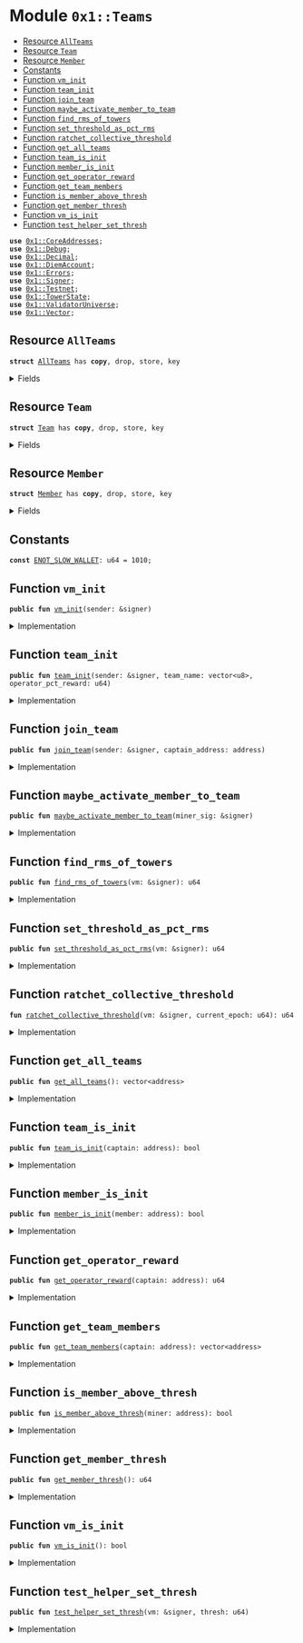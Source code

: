 
<a name="0x1_Teams"></a>

# Module `0x1::Teams`



-  [Resource `AllTeams`](#0x1_Teams_AllTeams)
-  [Resource `Team`](#0x1_Teams_Team)
-  [Resource `Member`](#0x1_Teams_Member)
-  [Constants](#@Constants_0)
-  [Function `vm_init`](#0x1_Teams_vm_init)
-  [Function `team_init`](#0x1_Teams_team_init)
-  [Function `join_team`](#0x1_Teams_join_team)
-  [Function `maybe_activate_member_to_team`](#0x1_Teams_maybe_activate_member_to_team)
-  [Function `find_rms_of_towers`](#0x1_Teams_find_rms_of_towers)
-  [Function `set_threshold_as_pct_rms`](#0x1_Teams_set_threshold_as_pct_rms)
-  [Function `ratchet_collective_threshold`](#0x1_Teams_ratchet_collective_threshold)
-  [Function `get_all_teams`](#0x1_Teams_get_all_teams)
-  [Function `team_is_init`](#0x1_Teams_team_is_init)
-  [Function `member_is_init`](#0x1_Teams_member_is_init)
-  [Function `get_operator_reward`](#0x1_Teams_get_operator_reward)
-  [Function `get_team_members`](#0x1_Teams_get_team_members)
-  [Function `is_member_above_thresh`](#0x1_Teams_is_member_above_thresh)
-  [Function `get_member_thresh`](#0x1_Teams_get_member_thresh)
-  [Function `vm_is_init`](#0x1_Teams_vm_is_init)
-  [Function `test_helper_set_thresh`](#0x1_Teams_test_helper_set_thresh)


<pre><code><b>use</b> <a href="CoreAddresses.md#0x1_CoreAddresses">0x1::CoreAddresses</a>;
<b>use</b> <a href="Debug.md#0x1_Debug">0x1::Debug</a>;
<b>use</b> <a href="Decimal.md#0x1_Decimal">0x1::Decimal</a>;
<b>use</b> <a href="DiemAccount.md#0x1_DiemAccount">0x1::DiemAccount</a>;
<b>use</b> <a href="../../../../../../move-stdlib/docs/Errors.md#0x1_Errors">0x1::Errors</a>;
<b>use</b> <a href="../../../../../../move-stdlib/docs/Signer.md#0x1_Signer">0x1::Signer</a>;
<b>use</b> <a href="Testnet.md#0x1_Testnet">0x1::Testnet</a>;
<b>use</b> <a href="TowerState.md#0x1_TowerState">0x1::TowerState</a>;
<b>use</b> <a href="ValidatorUniverse.md#0x1_ValidatorUniverse">0x1::ValidatorUniverse</a>;
<b>use</b> <a href="../../../../../../move-stdlib/docs/Vector.md#0x1_Vector">0x1::Vector</a>;
</code></pre>



<a name="0x1_Teams_AllTeams"></a>

## Resource `AllTeams`



<pre><code><b>struct</b> <a href="Teams.md#0x1_Teams_AllTeams">AllTeams</a> has <b>copy</b>, drop, store, key
</code></pre>



<details>
<summary>Fields</summary>


<dl>
<dt>
<code>teams_list: vector&lt;address&gt;</code>
</dt>
<dd>

</dd>
<dt>
<code>collective_threshold_epoch: u64</code>
</dt>
<dd>

</dd>
<dt>
<code>member_threshold_epoch: u64</code>
</dt>
<dd>

</dd>
<dt>
<code>tower_height_rms: u64</code>
</dt>
<dd>

</dd>
</dl>


</details>

<a name="0x1_Teams_Team"></a>

## Resource `Team`



<pre><code><b>struct</b> <a href="Teams.md#0x1_Teams_Team">Team</a> has <b>copy</b>, drop, store, key
</code></pre>



<details>
<summary>Fields</summary>


<dl>
<dt>
<code>captain: address</code>
</dt>
<dd>

</dd>
<dt>
<code>members: vector&lt;address&gt;</code>
</dt>
<dd>

</dd>
<dt>
<code>operator_pct_reward: u64</code>
</dt>
<dd>

</dd>
<dt>
<code>collective_tower_height_this_epoch: u64</code>
</dt>
<dd>

</dd>
<dt>
<code>team_name: vector&lt;u8&gt;</code>
</dt>
<dd>

</dd>
<dt>
<code>description: vector&lt;u8&gt;</code>
</dt>
<dd>

</dd>
<dt>
<code>count_all_members: u64</code>
</dt>
<dd>

</dd>
<dt>
<code>count_active: u64</code>
</dt>
<dd>

</dd>
</dl>


</details>

<a name="0x1_Teams_Member"></a>

## Resource `Member`



<pre><code><b>struct</b> <a href="Teams.md#0x1_Teams_Member">Member</a> has <b>copy</b>, drop, store, key
</code></pre>



<details>
<summary>Fields</summary>


<dl>
<dt>
<code>captain_address: address</code>
</dt>
<dd>

</dd>
<dt>
<code>mining_above_threshold: bool</code>
</dt>
<dd>

</dd>
</dl>


</details>

<a name="@Constants_0"></a>

## Constants


<a name="0x1_Teams_ENOT_SLOW_WALLET"></a>



<pre><code><b>const</b> <a href="Teams.md#0x1_Teams_ENOT_SLOW_WALLET">ENOT_SLOW_WALLET</a>: u64 = 1010;
</code></pre>



<a name="0x1_Teams_vm_init"></a>

## Function `vm_init`



<pre><code><b>public</b> <b>fun</b> <a href="Teams.md#0x1_Teams_vm_init">vm_init</a>(sender: &signer)
</code></pre>



<details>
<summary>Implementation</summary>


<pre><code><b>public</b> <b>fun</b> <a href="Teams.md#0x1_Teams_vm_init">vm_init</a>(sender: &signer) {
  <a href="CoreAddresses.md#0x1_CoreAddresses_assert_vm">CoreAddresses::assert_vm</a>(sender);
  <b>if</b> (!<b>exists</b>&lt;<a href="Teams.md#0x1_Teams_AllTeams">AllTeams</a>&gt;(<a href="CoreAddresses.md#0x1_CoreAddresses_VM_RESERVED_ADDRESS">CoreAddresses::VM_RESERVED_ADDRESS</a>())) {
    move_to&lt;<a href="Teams.md#0x1_Teams_AllTeams">AllTeams</a>&gt;(
      sender,
      <a href="Teams.md#0x1_Teams_AllTeams">AllTeams</a> {
        teams_list: <a href="../../../../../../move-stdlib/docs/Vector.md#0x1_Vector_empty">Vector::empty</a>(),
        collective_threshold_epoch: 0,
        member_threshold_epoch: 0,
        tower_height_rms: 0,
      }
    );
  }
}
</code></pre>



</details>

<a name="0x1_Teams_team_init"></a>

## Function `team_init`



<pre><code><b>public</b> <b>fun</b> <a href="Teams.md#0x1_Teams_team_init">team_init</a>(sender: &signer, team_name: vector&lt;u8&gt;, operator_pct_reward: u64)
</code></pre>



<details>
<summary>Implementation</summary>


<pre><code><b>public</b> <b>fun</b> <a href="Teams.md#0x1_Teams_team_init">team_init</a>(sender: &signer, team_name: vector&lt;u8&gt;, operator_pct_reward: u64) {

  <b>assert</b>(<a href="ValidatorUniverse.md#0x1_ValidatorUniverse_is_in_universe">ValidatorUniverse::is_in_universe</a>(<a href="../../../../../../move-stdlib/docs/Signer.md#0x1_Signer_address_of">Signer::address_of</a>(sender)), 201301001);
  // An "captain", who is already a validator account, stores the <a href="Teams.md#0x1_Teams_Team">Team</a> <b>struct</b> on their account.
  // the <a href="Teams.md#0x1_Teams_AllTeams">AllTeams</a> <b>struct</b> is saved in the 0x0 account, and needs <b>to</b> be initialized before this is called.

  // check vm has initialized the <b>struct</b>, otherwise exit early.
  <b>if</b> (!<b>exists</b>&lt;<a href="Teams.md#0x1_Teams_AllTeams">AllTeams</a>&gt;(<a href="CoreAddresses.md#0x1_CoreAddresses_VM_RESERVED_ADDRESS">CoreAddresses::VM_RESERVED_ADDRESS</a>())) {
    <b>return</b>
};

move_to&lt;<a href="Teams.md#0x1_Teams_Team">Team</a>&gt;(
    sender,
    <a href="Teams.md#0x1_Teams_Team">Team</a> {
      captain: <a href="../../../../../../move-stdlib/docs/Signer.md#0x1_Signer_address_of">Signer::address_of</a>(sender), // A validator account.
      members: <a href="../../../../../../move-stdlib/docs/Vector.md#0x1_Vector_empty">Vector::empty</a>&lt;address&gt;(),
      operator_pct_reward, // the percentage of the rewards that the captain proposes <b>to</b> go <b>to</b> the validator operator.
      collective_tower_height_this_epoch: 0,

      team_name, // A validator account.
      description: <a href="../../../../../../move-stdlib/docs/Vector.md#0x1_Vector_empty">Vector::empty</a>&lt;u8&gt;(), // TODO: Change this
      count_all_members: 0,
      count_active: 0,

    }
  );
}
</code></pre>



</details>

<a name="0x1_Teams_join_team"></a>

## Function `join_team`



<pre><code><b>public</b> <b>fun</b> <a href="Teams.md#0x1_Teams_join_team">join_team</a>(sender: &signer, captain_address: address)
</code></pre>



<details>
<summary>Implementation</summary>


<pre><code><b>public</b> <b>fun</b> <a href="Teams.md#0x1_Teams_join_team">join_team</a>(sender: &signer, captain_address: address) <b>acquires</b> <a href="Teams.md#0x1_Teams_Member">Member</a> {
  <b>let</b> addr = <a href="../../../../../../move-stdlib/docs/Signer.md#0x1_Signer_address_of">Signer::address_of</a>(sender);

  // needs <b>to</b> check <b>if</b> this is a slow wallet.
  // ask user <b>to</b> resubmit <b>if</b> not a slow wallet, so they are explicitly setting it, no surprises, no tears.

  <b>assert</b>(<a href="DiemAccount.md#0x1_DiemAccount_is_slow">DiemAccount::is_slow</a>(addr), <a href="Teams.md#0x1_Teams_ENOT_SLOW_WALLET">ENOT_SLOW_WALLET</a>);


  // bob wants <b>to</b> switch <b>to</b> a different <a href="Teams.md#0x1_Teams_Team">Team</a>.
  <b>if</b> (<b>exists</b>&lt;<a href="Teams.md#0x1_Teams_Member">Member</a>&gt;(addr)) {
    <b>let</b> member_state = borrow_global_mut&lt;<a href="Teams.md#0x1_Teams_Member">Member</a>&gt;(addr);
    // <b>update</b> the membership list of the former captain
    member_state.captain_address = captain_address;
    // TODO: Do we need <b>to</b> reset mining_above_threshold <b>if</b> they are switching?
  } <b>else</b> { // first time joining a <a href="Teams.md#0x1_Teams_Team">Team</a>.
    move_to&lt;<a href="Teams.md#0x1_Teams_Member">Member</a>&gt;(sender, <a href="Teams.md#0x1_Teams_Member">Member</a> {
      captain_address,
      mining_above_threshold: <b>false</b>,
    });
  };
}
</code></pre>



</details>

<a name="0x1_Teams_maybe_activate_member_to_team"></a>

## Function `maybe_activate_member_to_team`



<pre><code><b>public</b> <b>fun</b> <a href="Teams.md#0x1_Teams_maybe_activate_member_to_team">maybe_activate_member_to_team</a>(miner_sig: &signer)
</code></pre>



<details>
<summary>Implementation</summary>


<pre><code><b>public</b> <b>fun</b> <a href="Teams.md#0x1_Teams_maybe_activate_member_to_team">maybe_activate_member_to_team</a>(miner_sig: &signer) <b>acquires</b> <a href="Teams.md#0x1_Teams_Member">Member</a>, <a href="Teams.md#0x1_Teams_Team">Team</a>, <a href="Teams.md#0x1_Teams_AllTeams">AllTeams</a> {
  <b>let</b> miner_addr = <a href="../../../../../../move-stdlib/docs/Signer.md#0x1_Signer_address_of">Signer::address_of</a>(miner_sig);

  // check <b>if</b> user has a team preference
  <b>if</b> (!<b>exists</b>&lt;<a href="Teams.md#0x1_Teams_Member">Member</a>&gt;(miner_addr)) { <b>return</b> };

  <b>let</b> member_state = borrow_global&lt;<a href="Teams.md#0x1_Teams_Member">Member</a>&gt;(miner_addr);

  // Find the user team preference.
  <b>let</b> all_teams = borrow_global&lt;<a href="Teams.md#0x1_Teams_AllTeams">AllTeams</a>&gt;(<a href="CoreAddresses.md#0x1_CoreAddresses_VM_RESERVED_ADDRESS">CoreAddresses::VM_RESERVED_ADDRESS</a>());
  <b>let</b> miner_height = <a href="TowerState.md#0x1_TowerState_get_tower_height">TowerState::get_tower_height</a>(miner_addr);
  <b>if</b> (miner_height &gt; all_teams.member_threshold_epoch) {
    <b>let</b> team_state = borrow_global_mut&lt;<a href="Teams.md#0x1_Teams_Team">Team</a>&gt;(member_state.captain_address);

    <b>let</b> v = *&team_state.members;
    <b>let</b> already_there = <a href="../../../../../../move-stdlib/docs/Vector.md#0x1_Vector_contains">Vector::contains</a>&lt;address&gt;(&v, &miner_addr);

    <b>if</b> (!already_there) {
      <a href="../../../../../../move-stdlib/docs/Vector.md#0x1_Vector_push_back">Vector::push_back</a>(&<b>mut</b> v, miner_addr);
      team_state.members = v;
    }
  }
}
</code></pre>



</details>

<a name="0x1_Teams_find_rms_of_towers"></a>

## Function `find_rms_of_towers`



<pre><code><b>public</b> <b>fun</b> <a href="Teams.md#0x1_Teams_find_rms_of_towers">find_rms_of_towers</a>(vm: &signer): u64
</code></pre>



<details>
<summary>Implementation</summary>


<pre><code><b>public</b> <b>fun</b> <a href="Teams.md#0x1_Teams_find_rms_of_towers">find_rms_of_towers</a>(vm: &signer): u64 <b>acquires</b> <a href="Teams.md#0x1_Teams_AllTeams">AllTeams</a> {
  <a href="CoreAddresses.md#0x1_CoreAddresses_assert_vm">CoreAddresses::assert_vm</a>(vm);
  <b>let</b> miner_list = <a href="TowerState.md#0x1_TowerState_get_miner_list">TowerState::get_miner_list</a>();
  <b>let</b> len = <a href="../../../../../../move-stdlib/docs/Vector.md#0x1_Vector_length">Vector::length</a>&lt;address&gt;(&miner_list);

  // 1. sum the squares
  <b>let</b> sum_squares = 0;

  <b>let</b> i = 0;
  <b>while</b> (i &lt; len)  {
    <b>let</b> addr = <a href="../../../../../../move-stdlib/docs/Vector.md#0x1_Vector_borrow">Vector::borrow</a>(&miner_list, i);
    <b>let</b> count = <a href="TowerState.md#0x1_TowerState_get_tower_height">TowerState::get_tower_height</a>(*addr);

    sum_squares = sum_squares + (count*count);
    i = i + 1;
  };

  // 2. divide by len
  <b>let</b> divided = sum_squares / len;

  // 3. take square root
  <b>let</b> d = <a href="Decimal.md#0x1_Decimal_new">Decimal::new</a>(<b>true</b>, (divided <b>as</b> u128) , 0);
  <b>let</b> rms = <a href="Decimal.md#0x1_Decimal_sqrt">Decimal::sqrt</a>(&d);

  <b>let</b> trunc = <a href="Decimal.md#0x1_Decimal_trunc">Decimal::trunc</a>(&rms);
  <b>let</b> (_, int, frac) = <a href="Decimal.md#0x1_Decimal_unwrap">Decimal::unwrap</a>(&trunc);

  print(&int);
  print(&frac);

  // after truncation the fractional part should be 0
  <b>if</b> (frac &gt; 0) { <b>return</b> 0 };

  <b>if</b> (int &gt; 0) {
    // <b>let</b> rms = 10;
    <b>let</b> s = borrow_global_mut&lt;<a href="Teams.md#0x1_Teams_AllTeams">AllTeams</a>&gt;(<a href="CoreAddresses.md#0x1_CoreAddresses_VM_RESERVED_ADDRESS">CoreAddresses::VM_RESERVED_ADDRESS</a>());
    s.tower_height_rms = (int <b>as</b> u64);

    <b>return</b> *&s.tower_height_rms
  };

  0
}
</code></pre>



</details>

<a name="0x1_Teams_set_threshold_as_pct_rms"></a>

## Function `set_threshold_as_pct_rms`



<pre><code><b>public</b> <b>fun</b> <a href="Teams.md#0x1_Teams_set_threshold_as_pct_rms">set_threshold_as_pct_rms</a>(vm: &signer): u64
</code></pre>



<details>
<summary>Implementation</summary>


<pre><code><b>public</b> <b>fun</b> <a href="Teams.md#0x1_Teams_set_threshold_as_pct_rms">set_threshold_as_pct_rms</a>(vm: &signer): u64 <b>acquires</b> <a href="Teams.md#0x1_Teams_AllTeams">AllTeams</a> {

  <a href="CoreAddresses.md#0x1_CoreAddresses_assert_vm">CoreAddresses::assert_vm</a>(vm);

  <b>let</b> s = borrow_global_mut&lt;<a href="Teams.md#0x1_Teams_AllTeams">AllTeams</a>&gt;(<a href="CoreAddresses.md#0x1_CoreAddresses_VM_RESERVED_ADDRESS">CoreAddresses::VM_RESERVED_ADDRESS</a>());
  // TODO: decide the final threshold. Using 25% of RMS for simplicity
  <b>let</b> thresh = s.tower_height_rms / 4;

  s.member_threshold_epoch = thresh;

  *&s.member_threshold_epoch
}
</code></pre>



</details>

<a name="0x1_Teams_ratchet_collective_threshold"></a>

## Function `ratchet_collective_threshold`



<pre><code><b>fun</b> <a href="Teams.md#0x1_Teams_ratchet_collective_threshold">ratchet_collective_threshold</a>(vm: &signer, current_epoch: u64): u64
</code></pre>



<details>
<summary>Implementation</summary>


<pre><code><b>fun</b> <a href="Teams.md#0x1_Teams_ratchet_collective_threshold">ratchet_collective_threshold</a>(vm: &signer, current_epoch: u64): u64 <b>acquires</b> <a href="Teams.md#0x1_Teams_AllTeams">AllTeams</a> {
  <a href="CoreAddresses.md#0x1_CoreAddresses_assert_vm">CoreAddresses::assert_vm</a>(vm);

  <b>let</b> ratchet = 10; //todo

  <b>let</b> s = borrow_global_mut&lt;<a href="Teams.md#0x1_Teams_AllTeams">AllTeams</a>&gt;(<a href="CoreAddresses.md#0x1_CoreAddresses_VM_RESERVED_ADDRESS">CoreAddresses::VM_RESERVED_ADDRESS</a>());

  // safety mechanism, no single account should have enough tower height <b>to</b> be able <b>to</b> enter validator set.
  // the minimum threshold should be 1 + the maximum number of proofs able <b>to</b> be mined from start of network
  <b>let</b> min_thresh = current_epoch * 72;
  <b>if</b> (s.collective_threshold_epoch &lt; min_thresh) {
    s.collective_threshold_epoch = min_thresh;
  };

  s.collective_threshold_epoch = s.collective_threshold_epoch + ratchet;

  *&s.collective_threshold_epoch

}
</code></pre>



</details>

<a name="0x1_Teams_get_all_teams"></a>

## Function `get_all_teams`



<pre><code><b>public</b> <b>fun</b> <a href="Teams.md#0x1_Teams_get_all_teams">get_all_teams</a>(): vector&lt;address&gt;
</code></pre>



<details>
<summary>Implementation</summary>


<pre><code><b>public</b> <b>fun</b> <a href="Teams.md#0x1_Teams_get_all_teams">get_all_teams</a>(): vector&lt;address&gt; <b>acquires</b> <a href="Teams.md#0x1_Teams_AllTeams">AllTeams</a> {
  <b>if</b> (<b>exists</b>&lt;<a href="Teams.md#0x1_Teams_AllTeams">AllTeams</a>&gt;(<a href="CoreAddresses.md#0x1_CoreAddresses_VM_RESERVED_ADDRESS">CoreAddresses::VM_RESERVED_ADDRESS</a>())) {
    <b>let</b> list = borrow_global&lt;<a href="Teams.md#0x1_Teams_AllTeams">AllTeams</a>&gt;(<a href="CoreAddresses.md#0x1_CoreAddresses_VM_RESERVED_ADDRESS">CoreAddresses::VM_RESERVED_ADDRESS</a>());
    <b>return</b> *&list.teams_list
  } <b>else</b> {
    <a href="../../../../../../move-stdlib/docs/Vector.md#0x1_Vector_empty">Vector::empty</a>&lt;address&gt;()
  }
}
</code></pre>



</details>

<a name="0x1_Teams_team_is_init"></a>

## Function `team_is_init`



<pre><code><b>public</b> <b>fun</b> <a href="Teams.md#0x1_Teams_team_is_init">team_is_init</a>(captain: address): bool
</code></pre>



<details>
<summary>Implementation</summary>


<pre><code><b>public</b> <b>fun</b> <a href="Teams.md#0x1_Teams_team_is_init">team_is_init</a>(captain: address): bool {
  <b>exists</b>&lt;<a href="Teams.md#0x1_Teams_Team">Team</a>&gt;(captain)
}
</code></pre>



</details>

<a name="0x1_Teams_member_is_init"></a>

## Function `member_is_init`



<pre><code><b>public</b> <b>fun</b> <a href="Teams.md#0x1_Teams_member_is_init">member_is_init</a>(member: address): bool
</code></pre>



<details>
<summary>Implementation</summary>


<pre><code><b>public</b> <b>fun</b> <a href="Teams.md#0x1_Teams_member_is_init">member_is_init</a>(member: address): bool {
  <b>exists</b>&lt;<a href="Teams.md#0x1_Teams_Member">Member</a>&gt;(member)
}
</code></pre>



</details>

<a name="0x1_Teams_get_operator_reward"></a>

## Function `get_operator_reward`



<pre><code><b>public</b> <b>fun</b> <a href="Teams.md#0x1_Teams_get_operator_reward">get_operator_reward</a>(captain: address): u64
</code></pre>



<details>
<summary>Implementation</summary>


<pre><code><b>public</b> <b>fun</b> <a href="Teams.md#0x1_Teams_get_operator_reward">get_operator_reward</a>(captain: address):u64 <b>acquires</b> <a href="Teams.md#0x1_Teams_Team">Team</a> {
  <b>if</b> (<a href="Teams.md#0x1_Teams_team_is_init">team_is_init</a>(captain)) {
    <b>let</b> s = borrow_global_mut&lt;<a href="Teams.md#0x1_Teams_Team">Team</a>&gt;(captain);
    <b>return</b> *&s.operator_pct_reward
  };
  0
}
</code></pre>



</details>

<a name="0x1_Teams_get_team_members"></a>

## Function `get_team_members`



<pre><code><b>public</b> <b>fun</b> <a href="Teams.md#0x1_Teams_get_team_members">get_team_members</a>(captain: address): vector&lt;address&gt;
</code></pre>



<details>
<summary>Implementation</summary>


<pre><code><b>public</b> <b>fun</b> <a href="Teams.md#0x1_Teams_get_team_members">get_team_members</a>(captain: address):vector&lt;address&gt; <b>acquires</b> <a href="Teams.md#0x1_Teams_Team">Team</a> {
  <b>if</b> (<a href="Teams.md#0x1_Teams_team_is_init">team_is_init</a>(captain)) {
    <b>let</b> s = borrow_global_mut&lt;<a href="Teams.md#0x1_Teams_Team">Team</a>&gt;(captain);
    <b>return</b> *&s.members
  };
  <a href="../../../../../../move-stdlib/docs/Vector.md#0x1_Vector_empty">Vector::empty</a>&lt;address&gt;()
}
</code></pre>



</details>

<a name="0x1_Teams_is_member_above_thresh"></a>

## Function `is_member_above_thresh`



<pre><code><b>public</b> <b>fun</b> <a href="Teams.md#0x1_Teams_is_member_above_thresh">is_member_above_thresh</a>(miner: address): bool
</code></pre>



<details>
<summary>Implementation</summary>


<pre><code><b>public</b> <b>fun</b> <a href="Teams.md#0x1_Teams_is_member_above_thresh">is_member_above_thresh</a>(miner: address):bool <b>acquires</b> <a href="Teams.md#0x1_Teams_AllTeams">AllTeams</a> {
  <b>let</b> c = <a href="TowerState.md#0x1_TowerState_get_tower_height">TowerState::get_tower_height</a>(miner);
  (c &gt; <a href="Teams.md#0x1_Teams_get_member_thresh">get_member_thresh</a>())
}
</code></pre>



</details>

<a name="0x1_Teams_get_member_thresh"></a>

## Function `get_member_thresh`



<pre><code><b>public</b> <b>fun</b> <a href="Teams.md#0x1_Teams_get_member_thresh">get_member_thresh</a>(): u64
</code></pre>



<details>
<summary>Implementation</summary>


<pre><code><b>public</b> <b>fun</b> <a href="Teams.md#0x1_Teams_get_member_thresh">get_member_thresh</a>():u64 <b>acquires</b> <a href="Teams.md#0x1_Teams_AllTeams">AllTeams</a> {
  <b>if</b> (<b>exists</b>&lt;<a href="Teams.md#0x1_Teams_AllTeams">AllTeams</a>&gt;(<a href="CoreAddresses.md#0x1_CoreAddresses_VM_RESERVED_ADDRESS">CoreAddresses::VM_RESERVED_ADDRESS</a>())) {
    <b>let</b> s = borrow_global_mut&lt;<a href="Teams.md#0x1_Teams_AllTeams">AllTeams</a>&gt;(<a href="CoreAddresses.md#0x1_CoreAddresses_VM_RESERVED_ADDRESS">CoreAddresses::VM_RESERVED_ADDRESS</a>());
    <b>return</b> *&s.member_threshold_epoch
  };
  0
}
</code></pre>



</details>

<a name="0x1_Teams_vm_is_init"></a>

## Function `vm_is_init`



<pre><code><b>public</b> <b>fun</b> <a href="Teams.md#0x1_Teams_vm_is_init">vm_is_init</a>(): bool
</code></pre>



<details>
<summary>Implementation</summary>


<pre><code><b>public</b> <b>fun</b> <a href="Teams.md#0x1_Teams_vm_is_init">vm_is_init</a>(): bool {
  <b>exists</b>&lt;<a href="Teams.md#0x1_Teams_AllTeams">AllTeams</a>&gt;(<a href="CoreAddresses.md#0x1_CoreAddresses_VM_RESERVED_ADDRESS">CoreAddresses::VM_RESERVED_ADDRESS</a>())
}
</code></pre>



</details>

<a name="0x1_Teams_test_helper_set_thresh"></a>

## Function `test_helper_set_thresh`



<pre><code><b>public</b> <b>fun</b> <a href="Teams.md#0x1_Teams_test_helper_set_thresh">test_helper_set_thresh</a>(vm: &signer, thresh: u64)
</code></pre>



<details>
<summary>Implementation</summary>


<pre><code><b>public</b> <b>fun</b> <a href="Teams.md#0x1_Teams_test_helper_set_thresh">test_helper_set_thresh</a>(vm: &signer,  thresh: u64) <b>acquires</b> <a href="Teams.md#0x1_Teams_AllTeams">AllTeams</a> {
  <b>assert</b>(<a href="Testnet.md#0x1_Testnet_is_testnet">Testnet::is_testnet</a>(), <a href="../../../../../../move-stdlib/docs/Errors.md#0x1_Errors_invalid_state">Errors::invalid_state</a>(130118));
  <a href="CoreAddresses.md#0x1_CoreAddresses_assert_vm">CoreAddresses::assert_vm</a>(vm);

  <b>let</b> s = borrow_global_mut&lt;<a href="Teams.md#0x1_Teams_AllTeams">AllTeams</a>&gt;(<a href="CoreAddresses.md#0x1_CoreAddresses_VM_RESERVED_ADDRESS">CoreAddresses::VM_RESERVED_ADDRESS</a>());
  s.member_threshold_epoch = thresh;
}
</code></pre>



</details>


[//]: # ("File containing references which can be used from documentation")
[ACCESS_CONTROL]: https://github.com/diem/dip/blob/main/dips/dip-2.md
[ROLE]: https://github.com/diem/dip/blob/main/dips/dip-2.md#roles
[PERMISSION]: https://github.com/diem/dip/blob/main/dips/dip-2.md#permissions
